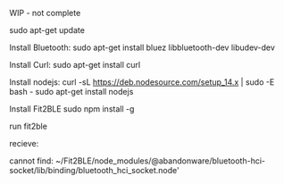 WIP - not complete

sudo apt-get update

Install Bluetooth:
sudo apt-get install bluez libbluetooth-dev libudev-dev

Install Curl:
sudo apt-get install curl

Install nodejs:
curl -sL https://deb.nodesource.com/setup_14.x | sudo -E bash -
sudo apt-get install nodejs

Install Fit2BLE
sudo npm install -g

run fit2ble

recieve:

cannot find: ~/Fit2BLE/node_modules/@abandonware/bluetooth-hci-socket/lib/binding/bluetooth_hci_socket.node'

